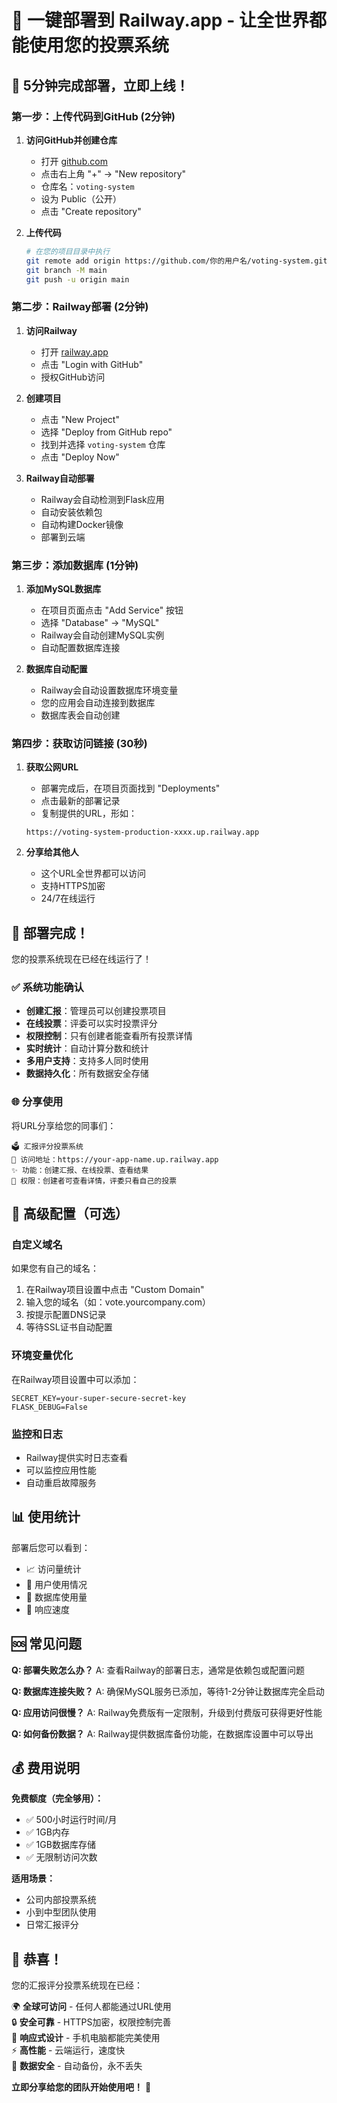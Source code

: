 # 🚀 一键部署到 Railway.app - 让全世界都能使用您的投票系统

## 🎯 5分钟完成部署，立即上线！

### 第一步：上传代码到GitHub (2分钟)

1. **访问GitHub并创建仓库**
   - 打开 [github.com](https://github.com)
   - 点击右上角 "+" → "New repository"
   - 仓库名：`voting-system`
   - 设为 Public（公开）
   - 点击 "Create repository"

2. **上传代码**
   ```bash
   # 在您的项目目录中执行
   git remote add origin https://github.com/你的用户名/voting-system.git
   git branch -M main
   git push -u origin main
   ```

### 第二步：Railway部署 (2分钟)

1. **访问Railway**
   - 打开 [railway.app](https://railway.app)
   - 点击 "Login with GitHub"
   - 授权GitHub访问

2. **创建项目**
   - 点击 "New Project"
   - 选择 "Deploy from GitHub repo"
   - 找到并选择 `voting-system` 仓库
   - 点击 "Deploy Now"

3. **Railway自动部署**
   - Railway会自动检测到Flask应用
   - 自动安装依赖包
   - 自动构建Docker镜像
   - 部署到云端

### 第三步：添加数据库 (1分钟)

1. **添加MySQL数据库**
   - 在项目页面点击 "Add Service" 按钮
   - 选择 "Database" → "MySQL"
   - Railway会自动创建MySQL实例
   - 自动配置数据库连接

2. **数据库自动配置**
   - Railway会自动设置数据库环境变量
   - 您的应用会自动连接到数据库
   - 数据库表会自动创建

### 第四步：获取访问链接 (30秒)

1. **获取公网URL**
   - 部署完成后，在项目页面找到 "Deployments"
   - 点击最新的部署记录
   - 复制提供的URL，形如：
   ```
   https://voting-system-production-xxxx.up.railway.app
   ```

2. **分享给其他人**
   - 这个URL全世界都可以访问
   - 支持HTTPS加密
   - 24/7在线运行

## 🎉 部署完成！

您的投票系统现在已经在线运行了！

### ✅ 系统功能确认

- **创建汇报**：管理员可以创建投票项目
- **在线投票**：评委可以实时投票评分
- **权限控制**：只有创建者能查看所有投票详情
- **实时统计**：自动计算分数和统计
- **多用户支持**：支持多人同时使用
- **数据持久化**：所有数据安全存储

### 🌐 分享使用

将URL分享给您的同事们：
```
🗳️ 汇报评分投票系统
📱 访问地址：https://your-app-name.up.railway.app
✨ 功能：创建汇报、在线投票、查看结果
🔐 权限：创建者可查看详情，评委只看自己的投票
```

## 🔧 高级配置（可选）

### 自定义域名
如果您有自己的域名：
1. 在Railway项目设置中点击 "Custom Domain"
2. 输入您的域名（如：vote.yourcompany.com）
3. 按提示配置DNS记录
4. 等待SSL证书自动配置

### 环境变量优化
在Railway项目设置中可以添加：
```
SECRET_KEY=your-super-secure-secret-key
FLASK_DEBUG=False
```

### 监控和日志
- Railway提供实时日志查看
- 可以监控应用性能
- 自动重启故障服务

## 📊 使用统计

部署后您可以看到：
- 📈 访问量统计
- 👥 用户使用情况
- 💾 数据库使用量
- 🚀 响应速度

## 🆘 常见问题

**Q: 部署失败怎么办？**
A: 查看Railway的部署日志，通常是依赖包或配置问题

**Q: 数据库连接失败？**
A: 确保MySQL服务已添加，等待1-2分钟让数据库完全启动

**Q: 应用访问很慢？**
A: Railway免费版有一定限制，升级到付费版可获得更好性能

**Q: 如何备份数据？**
A: Railway提供数据库备份功能，在数据库设置中可以导出

## 💰 费用说明

**免费额度（完全够用）：**
- ✅ 500小时运行时间/月
- ✅ 1GB内存
- ✅ 1GB数据库存储
- ✅ 无限制访问次数

**适用场景：**
- 公司内部投票系统
- 小到中型团队使用
- 日常汇报评分

## 🎊 恭喜！

您的汇报评分投票系统现在已经：

🌍 **全球可访问** - 任何人都能通过URL使用  
🔒 **安全可靠** - HTTPS加密，权限控制完善  
📱 **响应式设计** - 手机电脑都能完美使用  
⚡ **高性能** - 云端运行，速度快  
💾 **数据安全** - 自动备份，永不丢失  

**立即分享给您的团队开始使用吧！** 🚀